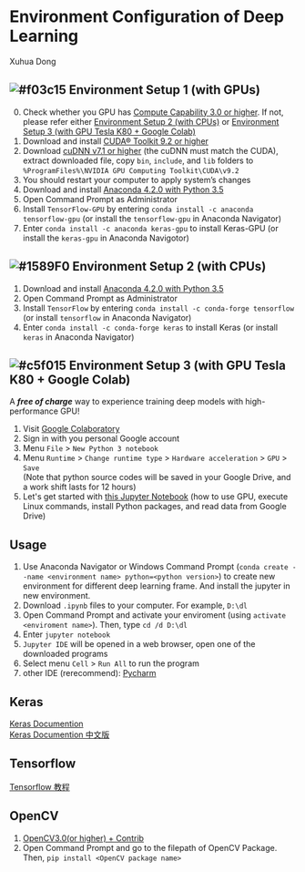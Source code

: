 # Environment Configuration of Deep Learning

Xuhua Dong

## ![#f03c15](https://placehold.it/15/f03c15/000000?text=+) Environment Setup 1 (with GPUs)
0. Check whether you GPU has [Compute Capability 3.0 or higher](https://developer.nvidia.com/cuda-gpus). If not, please refer either [Environment Setup 2 (with CPUs)](https://github.com/xuhuahaoren/Environment-Configuration-of-Deep-Learning#-environment-setup-2-with-cpus) or [Environment Setup 3 (with GPU Tesla K80 + Google Colab)](https://github.com/xuhuahaoren/Environment-Configuration-of-Deep-Learning#-environment-setup-3-with-gpu-tesla-k80--google-colab)
1. Download and install [CUDA® Toolkit 9.2 or higher](https://developer.nvidia.com/cuda-downloads)
2. Download [cuDNN v7.1 or higher](https://developer.nvidia.com/cudnn) (the cuDNN must match the CUDA), extract downloaded file, copy `bin`, `include`, and `lib` folders to `%ProgramFiles%\NVIDIA GPU Computing Toolkit\CUDA\v9.2`
3. You should restart your computer to apply system’s changes
4. Download and install [Anaconda 4.2.0 with Python 3.5](https://repo.continuum.io/archive/Anaconda3-4.2.0-Windows-x86_64.exe)
5. Open Command Prompt as Administrator
6. Install `TensorFlow-GPU` by entering `conda install -c anaconda tensorflow-gpu` (or install the `tensorflow-gpu` in Anaconda Navigator)
7. Enter `conda install -c anaconda keras-gpu` to install Keras-GPU (or install the `keras-gpu` in Anaconda Navigotor)

## ![#1589F0](https://placehold.it/15/1589F0/000000?text=+) Environment Setup 2 (with CPUs)
1. Download and install [Anaconda 4.2.0 with Python 3.5](https://repo.continuum.io/archive/Anaconda3-4.2.0-Windows-x86_64.exe)
2. Open Command Prompt as Administrator
3. Install `TensorFlow` by entering `conda install -c conda-forge tensorflow` (or install `tensorflow` in Anaconda Navigator)
4. Enter `conda install -c conda-forge keras` to install Keras (or install `keras` in Anaconda Navigator)

## ![#c5f015](https://placehold.it/15/c5f015/000000?text=+) Environment Setup 3 (with GPU Tesla K80 + Google Colab)
  A **_free of charge_** way to experience training deep models with high-performance GPU!
1. Visit [Google Colaboratory](https://colab.research.google.com/notebooks/welcome.ipynb)
2. Sign in with you personal Google account
3. Menu `File` > `New Python 3 notebook`
4. Menu `Runtime` > `Change runtime type` > `Hardware acceleration` > `GPU` > `Save`  
(Note that python source codes will be saved in your Google Drive, and a work shift lasts for 12 hours)  
5. Let's get started with [this Jupyter Notebook](https://github.com/nhduong/intro_deep/blob/master/examples/colab_getting_started.ipynb) (how to use GPU, execute Linux commands, install Python packages, and read data from Google Drive)

## Usage
1. Use Anaconda Navigator or Windows Command Prompt (`conda create --name <environment name> python=<python version>`) to create new environment for different deep learning frame. And install the jupyter in new environment.
2. Download `.ipynb` files to your computer. For example, `D:\dl`
3. Open Command Prompt and activate your enviroment (using `activate <enviroment name>`). Then, type `cd /d D:\dl`
4. Enter `jupyter notebook`
5. `Jupyter IDE` will be opened in a web browser, open one of the downloaded programs
6. Select menu `Cell` > `Run All` to run the program
7. other IDE (rerecommend): [Pycharm](https://www.jetbrains.com/pycharm/download/#section=windows)

## Keras
[Keras Documention](https://keras.io)  
[Keras Documention 中文版](https://keras.io/zh/)

## Tensorflow
[Tensorflow 教程](http://www.tensorfly.cn/tfdoc/tutorials/overview.html)

## OpenCV
1. [OpenCV3.0(or higher) + Contrib](https://www.lfd.uci.edu/~gohlke/pythonlibs/#numpy)
2. Open Command Prompt and go to the filepath of OpenCV Package. Then, `pip install <OpenCV package name>`

